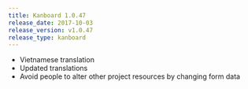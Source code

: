 ```yaml
---
title: Kanboard 1.0.47
release_date: 2017-10-03
release_version: v1.0.47
release_type: kanboard
---
```


* Vietnamese translation
* Updated translations
* Avoid people to alter other project resources by changing form data